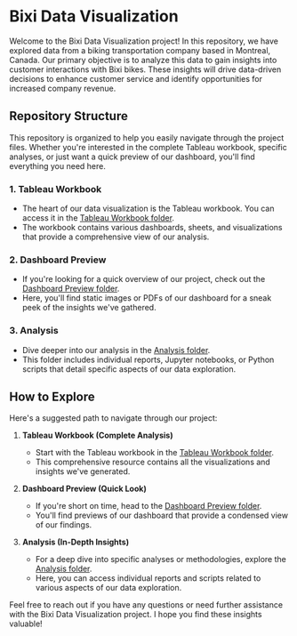 # Bixi Data Visualization

Welcome to the Bixi Data Visualization project! In this repository, we have explored data from a biking transportation company based in Montreal, Canada. Our primary objective is to analyze this data to gain insights into customer interactions with Bixi bikes. These insights will drive data-driven decisions to enhance customer service and identify opportunities for increased company revenue.

## Repository Structure

This repository is organized to help you easily navigate through the project files. Whether you're interested in the complete Tableau workbook, specific analyses, or just want a quick preview of our dashboard, you'll find everything you need here.

### 1. **Tableau Workbook**
- The heart of our data visualization is the Tableau workbook. You can access it in the [Tableau Workbook folder](/Tableau%20Workbook/).
- The workbook contains various dashboards, sheets, and visualizations that provide a comprehensive view of our analysis.

### 2. **Dashboard Preview**
- If you're looking for a quick overview of our project, check out the [Dashboard Preview folder](/Dashboard%20Preview/).
- Here, you'll find static images or PDFs of our dashboard for a sneak peek of the insights we've gathered.

### 3. **Analysis**
- Dive deeper into our analysis in the [Analysis folder](/Analysis/).
- This folder includes individual reports, Jupyter notebooks, or Python scripts that detail specific aspects of our data exploration.

## How to Explore

Here's a suggested path to navigate through our project:

1. **Tableau Workbook (Complete Analysis)**
   - Start with the Tableau workbook in the [Tableau Workbook folder](/Tableau%20Workbook/).
   - This comprehensive resource contains all the visualizations and insights we've generated.

2. **Dashboard Preview (Quick Look)**
   - If you're short on time, head to the [Dashboard Preview folder](/Dashboard%20Preview/).
   - You'll find previews of our dashboard that provide a condensed view of our findings.

3. **Analysis (In-Depth Insights)**
   - For a deep dive into specific analyses or methodologies, explore the [Analysis folder](/Analysis/).
   - Here, you can access individual reports and scripts related to various aspects of our data exploration.

Feel free to reach out if you have any questions or need further assistance with the Bixi Data Visualization project. I hope you find these insights valuable!
